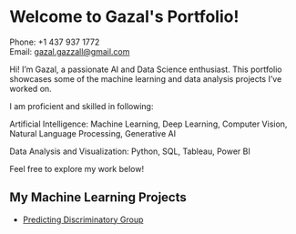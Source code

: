 # Welcome to Gazal's Portfolio!

Phone: +1 437 937 1772                                                                     
Email: gazal.gazzall@gmail.com

Hi! I’m Gazal, a passionate AI and Data Science enthusiast. This portfolio showcases some of the machine learning and data analysis projects I’ve worked on.

I am proficient and skilled in following:

Artificial Intelligence: Machine Learning, Deep Learning, Computer Vision, Natural Language Processing, Generative AI

Data Analysis and Visualization: Python, SQL, Tableau, Power BI

Feel free to explore my work below!

## My Machine Learning Projects

- [Predicting Discriminatory Group](./Predicting-Discriminatory-Group.md)




